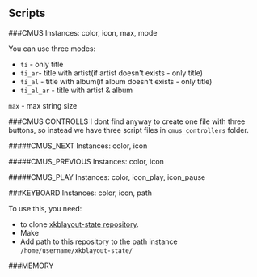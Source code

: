 ## Scripts
###CMUS
Instances: color, icon, max, mode

You can use three modes:
- `ti` - only title
- `ti_ar`- title with artist(if artist doesn't exists - only title)
- `ti_al` - title with album(if album doesn't exists - only title)
- `ti_al_ar` - title with artist & album

`max` - max string size

###CMUS CONTROLLS
I dont find anyway to create one file with three buttons, so instead we have three
script files in `cmus_controllers` folder.

#####CMUS_NEXT
Instances: color, icon

#####CMUS_PREVIOUS
Instances: color, icon

#####CMUS_PLAY
Instances: color, icon_play, icon_pause


###KEYBOARD
Instances: color, icon, path

To use this, you need:
- to clone [xkblayout-state repository](https://github.com/nonpop/xkblayout-state).
- Make
- Add path to this repository to the path instance
`/home/username/xkblayout-state/`

###MEMORY

